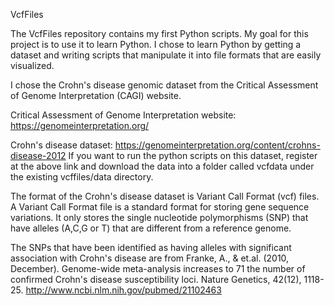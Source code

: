 VcfFiles

The VcfFiles repository contains my first Python scripts.  My goal for this project 
is to use it to learn Python. I chose to learn Python by getting a dataset and writing scripts 
that manipulate it into file formats that are easily visualized.  

I chose the Crohn's disease genomic dataset from the Critical Assessment of Genome Interpretation (CAGI)
website.  

Critical Assessment of Genome Interpretation website: https://genomeinterpretation.org/ 

Crohn's disease dataset: https://genomeinterpretation.org/content/crohns-disease-2012 
If you want to run the python scripts on this dataset, register at the above link
and download the data into a folder called vcfdata under the existing vcffiles/data directory. 

The format of the Crohn's disease dataset is Variant Call Format (vcf) files. A Variant Call Format file
is a standard format for storing gene sequence variations. It only stores the single nucleotide polymorphisms (SNP)
that have alleles (A,C,G or T) that are different from a reference genome. 

The SNPs that have been identified as having alleles with significant association with Crohn's disease
are from Franke, A., & et.al. (2010, December). Genome-wide meta-analysis increases to 71 the number of 
confirmed Crohn's disease susceptibility loci. Nature Genetics, 42(12), 1118-25.
http://www.ncbi.nlm.nih.gov/pubmed/21102463 

